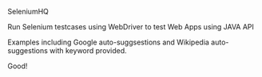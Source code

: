 SeleniumHQ

Run Selenium testcases using WebDriver to test Web Apps using JAVA API

Examples including Google auto-suggsestions and Wikipedia auto-suggestions with keyword provided.

Good!

